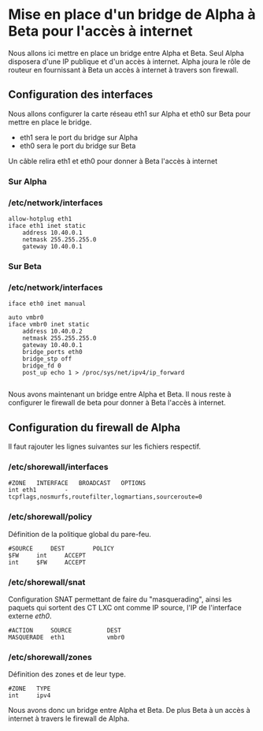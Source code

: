 # Mise en place d'un bridge de Alpha à Beta pour l'accès à internet

Nous allons ici mettre en place un bridge entre Alpha et Beta. Seul Alpha disposera d'une IP publique et d'un accès à internet. Alpha joura le rôle de routeur en fournissant à Beta un accès à internet à travers son firewall.

## Configuration des interfaces
Nous allons configurer la carte réseau eth1 sur Alpha et eth0 sur Beta pour mettre en place le bridge.

- eth1 sera le port du bridge sur Alpha
- eth0 sera le port du bridge sur Beta

Un câble relira eth1 et eth0 pour donner à Beta l'accès à internet

### Sur Alpha
### /etc/network/interfaces
```
allow-hotplug eth1
iface eth1 inet static
	address 10.40.0.1
	netmask 255.255.255.0
	gateway	10.40.0.1
```

### Sur Beta
### /etc/network/interfaces

```
iface eth0 inet manual

auto vmbr0
iface vmbr0 inet static
	address 10.40.0.2
	netmask 255.255.255.0
	gateway 10.40.0.1
	bridge_ports eth0
	bridge_stp off
	bridge_fd 0
	post_up echo 1 > /proc/sys/net/ipv4/ip_forward
	
```

Nous avons maintenant un bridge entre Alpha et Beta. Il nous reste à configurer le firewall de beta pour donner à Beta l'accès à internet.

## Configuration du firewall de Alpha

Il faut rajouter les lignes suivantes sur les fichiers respectif.
### /etc/shorewall/interfaces
```
#ZONE	INTERFACE	BROADCAST	OPTIONS
int	eth1		-  		tcpflags,nosmurfs,routefilter,logmartians,sourceroute=0
```

### /etc/shorewall/policy
Définition de la politique global du pare-feu.
```
#SOURCE		DEST		POLICY
$FW		int		ACCEPT
int		$FW		ACCEPT
```

### /etc/shorewall/snat
Configuration SNAT permettant de faire du "masquerading", ainsi les paquets qui sortent des CT LXC ont comme IP source, l'IP de l'interface externe _eth0_.  
```
#ACTION		SOURCE			DEST
MASQUERADE	eth1			vmbr0
```
### /etc/shorewall/zones
Définition des zones et de leur type.
```
#ZONE	TYPE
int 	ipv4
```
Nous avons donc un bridge entre Alpha et Beta. De plus Beta à un accès à internet à travers le firewall de Alpha.